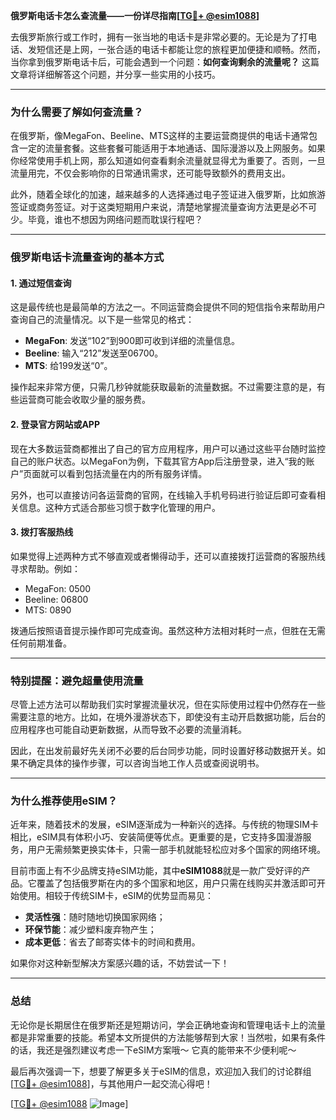 **俄罗斯电话卡怎么查流量——一份详尽指南[[TG💪+ @esim1088](https://t.me/s/esim1088)]**

去俄罗斯旅行或工作时，拥有一张当地的电话卡是非常必要的。无论是为了打电话、发短信还是上网，一张合适的电话卡都能让您的旅程更加便捷和顺畅。然而，当你拿到俄罗斯电话卡后，可能会遇到一个问题：**如何查询剩余的流量呢？** 这篇文章将详细解答这个问题，并分享一些实用的小技巧。

---

### **为什么需要了解如何查流量？**

在俄罗斯，像MegaFon、Beeline、MTS这样的主要运营商提供的电话卡通常包含一定的流量套餐。这些套餐可能适用于本地通话、国际漫游以及上网服务。如果你经常使用手机上网，那么知道如何查看剩余流量就显得尤为重要了。否则，一旦流量用完，不仅会影响你的日常通讯需求，还可能导致额外的费用支出。

此外，随着全球化的加速，越来越多的人选择通过电子签证进入俄罗斯，比如旅游签证或商务签证。对于这类短期用户来说，清楚地掌握流量查询方法更是必不可少。毕竟，谁也不想因为网络问题而耽误行程吧？

---

### **俄罗斯电话卡流量查询的基本方式**

#### **1. 通过短信查询**
这是最传统也是最简单的方法之一。不同运营商会提供不同的短信指令来帮助用户查询自己的流量情况。以下是一些常见的格式：

- **MegaFon**: 发送“102”到900即可收到详细的流量信息。
- **Beeline**: 输入“212”发送至06700。
- **MTS**: 给199发送“0”。

操作起来非常方便，只需几秒钟就能获取最新的流量数据。不过需要注意的是，有些运营商可能会收取少量的服务费。

#### **2. 登录官方网站或APP**
现在大多数运营商都推出了自己的官方应用程序，用户可以通过这些平台随时监控自己的账户状态。以MegaFon为例，下载其官方App后注册登录，进入“我的账户”页面就可以看到包括流量在内的所有服务详情。

另外，也可以直接访问各运营商的官网，在线输入手机号码进行验证后即可查看相关信息。这种方式适合那些习惯于数字化管理的用户。

#### **3. 拨打客服热线**
如果觉得上述两种方式不够直观或者懒得动手，还可以直接拨打运营商的客服热线寻求帮助。例如：
- MegaFon: 0500
- Beeline: 06800
- MTS: 0890

拨通后按照语音提示操作即可完成查询。虽然这种方法相对耗时一点，但胜在无需任何前期准备。

---

### **特别提醒：避免超量使用流量**

尽管上述方法可以帮助我们实时掌握流量状况，但在实际使用过程中仍然存在一些需要注意的地方。比如，在境外漫游状态下，即使没有主动开启数据功能，后台的应用程序也可能自动更新数据，从而导致不必要的流量消耗。

因此，在出发前最好先关闭不必要的后台同步功能，同时设置好移动数据开关。如果不确定具体的操作步骤，可以咨询当地工作人员或查阅说明书。

---

### **为什么推荐使用eSIM？**

近年来，随着技术的发展，eSIM逐渐成为一种新兴的选择。与传统的物理SIM卡相比，eSIM具有体积小巧、安装简便等优点。更重要的是，它支持多国漫游服务，用户无需频繁更换实体卡，只需一部手机就能轻松应对多个国家的网络环境。

目前市面上有不少品牌支持eSIM功能，其中**eSIM1088**就是一款广受好评的产品。它覆盖了包括俄罗斯在内的多个国家和地区，用户只需在线购买并激活即可开始使用。相较于传统SIM卡，eSIM的优势显而易见：

- **灵活性强**：随时随地切换国家网络；
- **环保节能**：减少塑料废弃物产生；
- **成本更低**：省去了邮寄实体卡的时间和费用。

如果你对这种新型解决方案感兴趣的话，不妨尝试一下！

---

### **总结**

无论你是长期居住在俄罗斯还是短期访问，学会正确地查询和管理电话卡上的流量都是非常重要的技能。希望本文所提供的方法能够帮到大家！当然啦，如果有条件的话，我还是强烈建议考虑一下eSIM方案哦～ 它真的能带来不少便利呢～

最后再次强调一下，想要了解更多关于eSIM的信息，欢迎加入我们的讨论群组[[TG💪+ @esim1088](https://t.me/s/esim1088)]，与其他用户一起交流心得吧！

[[TG💪+ @esim1088](https://t.me/s/esim1088) ![Image](https://i.postimg.cc/4NQfJmqS/Snipaste-2025-05-13-00-14-12.png)]